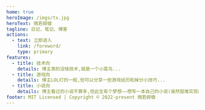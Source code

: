 ```yaml
---
home: true
heroImage: /imgs/tx.jpg
heroText: 微若蜉蝣
tagline: 日记、笔记、博客
actions:
  - text: 立即进入
    link: /foreword/
    type: primary
features:
  - title: 技术向
    details: 博主真的没啥技术,就是一个小菜鸟...
  - title: 游戏向
    details: 博主LOL打的一般,但可以分享一些游戏经历和掉分小技巧...
  - title: 小说向
    details: 博主看过的小说不算多,但此生有个梦想——想写一本自己的小说(虽然挺难实现的)
footer: MIT Licensed | Copyright © 2022-present 微若蜉蝣
---
```


<style>
  #app .navbar{
     opacity: 0.8;
  }
   .home .hero img{
       max-height: 268px !important;
       border-radius:1rem; 
   }
</style>
